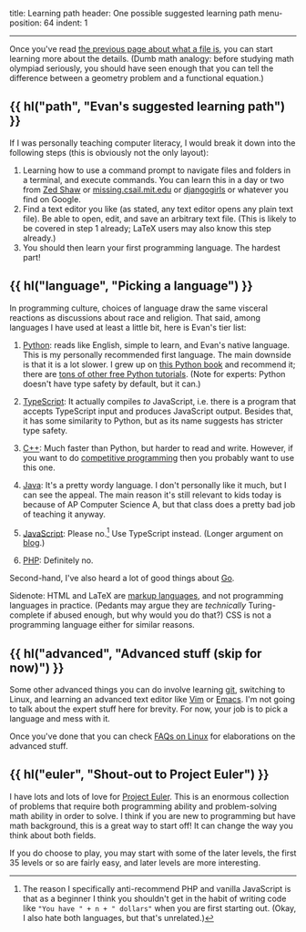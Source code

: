 title: Learning path
header: One possible suggested learning path
menu-position: 64
indent: 1

---

Once you've read [the previous page about what a file is](filesys.html),
you can start learning more about the details.
(Dumb math analogy: before studying math olympiad seriously,
you should have seen enough that you can tell the difference
between a geometry problem and a functional equation.)

## {{ hl("path", "Evan's suggested learning path") }}

If I was personally teaching computer literacy,
I would break it down into the following steps
(this is obviously not the only layout):

1. Learning how to use a command prompt to navigate files and folders
   in a terminal, and execute commands.
   You can learn this in a day or two from [Zed Shaw][term]
   or [missing.csail.mit.edu][missing-csail] or [djangogirls][term2] or
   whatever you find on Google.
2. Find a text editor you like (as stated, any text editor opens any plain
   text file). Be able to open, edit, and save an arbitrary text file. (This
   is likely to be covered in step 1 already; LaTeX users may also know this
   step already.)
3. You should then learn your first programming language. The hardest part!

## {{ hl("language", "Picking a language") }}

In programming culture, choices of language draw the same visceral reactions as
discussions about race and religion.
That said, among languages I have used at least a little bit,
here is Evan's tier list:

1. [Python][python]: reads like English, simple to learn, and Evan's native language.
   This is my personally recommended first language.
   The main downside is that it is a lot slower.
   I grew up on [this Python book](http://openbookproject.net/thinkcs/python/english3e/index.html)
   and recommend it;
   there are [tons of other free Python tutorials][nonpro].
   (Note for experts: Python doesn't have type safety by default, but it can.)

2. [TypeScript][typescript]: It actually compiles _to_ JavaScript,
   i.e. there is a program that accepts TypeScript input
   and produces JavaScript output.
   Besides that, it has some similarity to Python,
   but as its name suggests has stricter type safety.

3. [C++][cpp]: Much faster than Python, but harder to read and write.
   However, if you want to do
   [competitive programming](https://ioinformatics.org/)
   then you probably want to use this one.

4. [Java][java]: It's a pretty wordy language.
   I don't personally like it much, but I can see the appeal.
   The main reason it's still relevant to kids today is because
   of AP Computer Science A,
   but that class does a pretty bad job of teaching it anyway.

5. [JavaScript](https://www.destroyallsoftware.com/talks/wat):
   Please no.[^js] Use TypeScript instead.
   (Longer argument on [blog](https://blog.evanchen.cc/?p=1437).)

6. [PHP](https://eev.ee/blog/2012/04/09/php-a-fractal-of-bad-design/):
   Definitely no.

[python]: https://www.python.org/
[typescript]: https://www.typescriptlang.org/
[cpp]: https://en.wikipedia.org/wiki/C%2B%2B
[java]: https://en.wikipedia.org/wiki/Java_(programming_language)

Second-hand, I've also heard a lot of good things about [Go](https://go.dev/).

Sidenote: HTML and LaTeX are
[markup languages](https://stackoverflow.com/a/145179),
and not programming languages in practice.
(Pedants may argue they are _technically_ Turing-complete
if abused enough, but why would you do that?)
CSS is not a programming language either for similar reasons.

## {{ hl("advanced", "Advanced stuff (skip for now)") }}

Some other advanced things you can do involve
learning [git](https://duckduckgo.com/?q=git+tutorial),
switching to Linux, and learning an advanced text editor like
[Vim](https://www.vim.org) or
[Emacs](https://en.wikipedia.org/wiki/Emacs).
I'm not going to talk about the expert stuff here for brevity.
For now, your job is to pick a language and mess with it.

Once you've done that you can check
[FAQs on Linux](faq-linux.html) for elaborations on the advanced stuff.

[^js]:
    The reason I specifically anti-recommend PHP and vanilla JavaScript is
    that as a beginner I think you shouldn't get in the habit of writing code like
    `"You have " + n + " dollars"` when you are first starting out.
    (Okay, I also hate both languages, but that's unrelated.)

## {{ hl("euler", "Shout-out to Project Euler") }}

I have lots and lots of love for
[Project Euler](https://projecteuler.net/about).
This is an enormous collection of problems that require both
programming ability and problem-solving math ability in order to solve.
I think if you are new to programming but have math background,
this is a great way to start off!
It can change the way you think about both fields.

If you do choose to play, you may start with some of the later levels,
the first 35 levels or so are fairly easy,
and later levels are more interesting.

[term]: https://learnpythonthehardway.org/python3/appendixa.html
[term2]: https://tutorial.djangogirls.org/en/intro_to_command_line/
[nonpro]: https://wiki.python.org/moin/BeginnersGuide/NonProgrammers
[missing-csail]: https://missing.csail.mit.edu/
